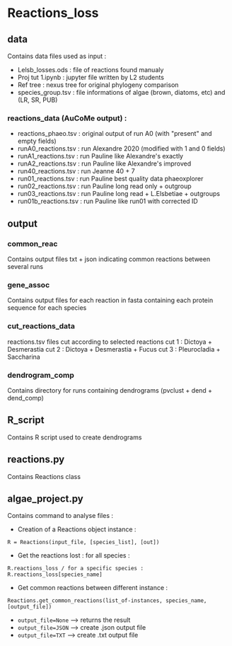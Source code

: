 # Reactions_loss

## data

Contains data files used as input :

- Lelsb_losses.ods : file of reactions found manualy
- Proj tut 1.ipynb : jupyter file written by L2 students 
- Ref tree : nexus tree for original phylogeny comparison
- species_group.tsv : file informations of algae (brown, diatoms, etc) and (LR, SR, PUB)

### reactions_data (AuCoMe output) :

- reactions_phaeo.tsv : original output of run A0 (with "present" and empty fields)
- runA0_reactions.tsv : run Alexandre 2020 (modified with 1 and 0 fields)
- runA1_reactions.tsv : run Pauline like Alexandre's exactly
- runA2_reactions.tsv : run Pauline like Alexandre's improved
- run40_reactions.tsv : run Jeanne 40 + 7
- run01_reactions.tsv : run Pauline best quality data phaeoxplorer
- run02_reactions.tsv : run Pauline long read only + outgroup
- run03_reactions.tsv : run Pauline long read + L.Elsbetiae + outgroups
- run01b_reactions.tsv : run Pauline like run01 with corrected ID

## output

### common_reac

Contains output files txt + json indicating common reactions between several runs

### gene_assoc

Contains output files for each reaction in fasta containing each protein sequence for each species

### cut_reactions_data

reactions.tsv files cut according to selected reactions
cut 1 : Dictoya + Desmerastia
cut 2 : Dictoya + Desmerastia + Fucus
cut 3 : Pleurocladia + Saccharina

### dendrogram_comp

Contains directory for runs containing dendrograms (pvclust + dend + dend_comp)

## R_script

Contains R script used to create dendrograms

## reactions.py

Contains Reactions class

## algae_project.py

Contains command to analyse files :

- Creation of a Reactions object instance :

```R = Reactions(input_file, [species_list], [out])```
- Get the reactions lost : for all species : 

```R.reactions_loss / for a specific species : R.reactions_loss[species_name]```
- Get common reactions between different instance : 

```Reactions.get_common_reactions(list_of-instances, species_name, [output_file])```
  - ```output_file=None``` --> returns the result
  - ```output_file=JSON``` --> create .json output file
  - ```output_file=TXT```  --> create .txt  output file

